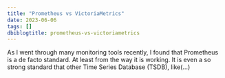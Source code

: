 ```yaml
---
title: "Prometheus vs VictoriaMetrics"
date: 2023-06-06
tags: []
dbiblogtitle: prometheus-vs-victoriametrics
---
```

As I went through many monitoring tools recently, I found that Prometheus is a de facto standard. At least from the way it is working. It is even a so strong standard that other Time Series Database (TSDB), like(…)